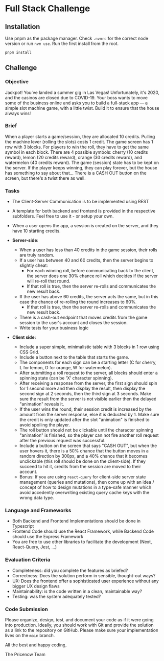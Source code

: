 # Full Stack Challenge

## Installation

Use pnpm as the package manager. Check `.nvmrc` for the correct node version or run `nvm use`. Run the first install from the root.

```bash
pnpm install
```

## Challenge

### Objective

Jackpot! You've landed a summer gig in Las Vegas! Unfortunately, it's 2020, and the casinos are closed due to COVID-19. Your boss wants to move some of the business online and asks you to build a full-stack app — a simple slot machine game, with a little twist. Build it to ensure that the house always wins!

### Brief

When a player starts a game/session, they are allocated 10 credits.
Pulling the machine lever (rolling the slots) costs 1 credit.
The game screen has 1 row with 3 blocks.
For players to win the roll, they have to get the same symbol in each block.
There are 4 possible symbols: cherry (10 credits reward), lemon (20 credits reward), orange (30 credits reward), and watermelon (40 credits reward).
The game (session) state has to be kept on the server.
If the player keeps winning, they can play forever, but the house has something to say about that...
There is a CASH OUT button on the screen, but there's a twist there as well.

### Tasks

-   The Client-Server Communication is to be implemented using REST
-   A template for both backend and frontend is provided in the respective subfolders. Feel free to use it - or setup your own.
-   When a user opens the app, a session is created on the server, and they have 10 starting credits.

-   **Server-side:**

    -   When a user has less than 40 credits in the game session, their rolls are truly random.
    -   If a user has between 40 and 60 credits, then the server begins to slightly cheat:
        -   For each winning roll, before communicating back to the client, the server does one 30% chance roll which decides if the server will re-roll that round.
        -   If that roll is true, then the server re-rolls and communicates the new result back.
    -   If the user has above 60 credits, the server acts the same, but in this case the chance of re-rolling the round increases to 60%.
        -   If that roll is true, then the server re-rolls and communicates the new result back.
    -   There is a cash-out endpoint that moves credits from the game session to the user's account and closes the session.
    -   Write tests for your business logic

-   **Client side:**
    -   Include a super simple, minimalistic table with 3 blocks in 1 row using CSS Grid.
    -   Include a button next to the table that starts the game.
    -   The components for each sign can be a starting letter (C for cherry, L for lemon, O for orange, W for watermelon).
    -   After submitting a roll request to the server, all blocks should enter a spinning state (can be 'X' character spinning).
    -   After receiving a response from the server, the first sign should spin for 1 second more and then display the result, then display the second sign at 2 seconds, then the third sign at 3 seconds. Make sure the result from the server is not visible earlier then the delayed "animation" reveals it.
    -   If the user wins the round, their session credit is increased by the amount from the server response, else it is deducted by 1. Make sure the credit is only updated after the slot "animation" is finished to avoid spoiling the player.
    -   The roll button should not be clickable until the character spinning "animation" is finished, so the player can not fire another roll request after the previous request was successful.
    -   Include a button on the screen that says "CASH OUT", but when the user hovers it, there is a 50% chance that the button moves in a random direction by 300px, and a 40% chance that it becomes unclickable (this roll should be done on the client-side). If they succeed to hit it, credits from the session are moved to their account.
    -   Bonus: If you are using `react-query` for client-side server state management (queries and mutations), then come up with an idea / concept of how to design mutations in a type-safe manner which avoid accedently overwriting existing query cache keys with the wrong data type.

### Language and Frameworks

-   Both Backend and Frontend Implementations should be done in Typescript
-   Frontend Code should use the React Framework, while Backend Code should use the Express Framework
-   You are free to use other libraries to facilitate the development (Next, React-Query, Jest, ...)

### Evaluation Criteria

-   Completeness: did you complete the features as briefed?
-   Correctness: Does the solution perform in sensible, thought-out ways?
-   UX: Does the frontend offer a sophisticated user experience without any bigger UX design flaws
-   Maintainability: is the code written in a clean, maintainable way?
-   Testing: was the system adequately tested?

### Code Submission

Please organize, design, test, and document your code as if it were going into production.
Ideally, you should work with Git and provide the solution as a link to the repository on GitHub. Please make sure your implementation lives on the `main` branch.

All the best and happy coding,

The Pricenow Team
